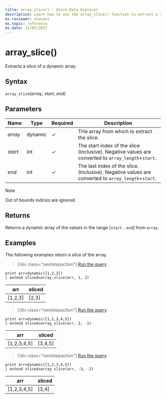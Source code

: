 ```yaml
---
title: array_slice() - Azure Data Explorer
description: Learn how to use the array_slice() function to extract a slice of a dynamic array.
ms.reviewer: alexans
ms.topic: reference
ms.date: 11/03/2022
---
```

# array_slice()

Extracts a slice of a dynamic array.

## Syntax

`array_slice`(*array*, *start*, *end*)

## Parameters

| Name | Type | Required | Description |
|--|--|--|--|
| *array* | dynamic | &check; | THe array from which to extract the slice.|
| *start*| int | &check; | The start index of the slice (inclusive). Negative values are converted to `array_length`+`start`.|
| *end*| int | &check; | The last index of the slice. (inclusive). Negative values are converted to `array_length`+`start`.|

> [!NOTE]
> Out of bounds indices are ignored.

## Returns

Returns a dynamic array of the values in the range [`start..end`] from `array`.

## Examples

The following examples return a slice of the array.

> [!div class="nextstepaction"]
> <a href="https://dataexplorer.azure.com/clusters/help/databases/Samples?query=H4sIAAAAAAAAAysoyswrUUgsKrJNqcxLzM1M1og21DHSMY7VVOCqUUitKEnNS1EozslMTk2xBapKrIwHczSAbB0FQx0FI00AeoUyQ0IAAAA=" target="_blank">Run the query</a>

```kusto
print arr=dynamic([1,2,3]) 
| extend sliced=array_slice(arr, 1, 2)
```

|arr|sliced|
|---|---|
|[1,2,3]|[2,3]|

> [!div class="nextstepaction"]
> <a href="https://dataexplorer.azure.com/clusters/help/databases/Samples?query=H4sIAAAAAAAAAysoyswrUUgsKrJNqcxLzM1M1og21DHSMdYx0TGN1VTgqlFIrShJzUtRKM7JTE5NsQWqTKyMB3M0gGwdBSMdBV1DTQAv2T4vRwAAAA==" target="_blank">Run the query</a>

```kusto
print arr=dynamic([1,2,3,4,5]) 
| extend sliced=array_slice(arr, 2, -1)
```

|arr|sliced|
|---|---|
|[1,2,3,4,5]|[3,4,5]|

> [!div class="nextstepaction"]
> <a href="https://dataexplorer.azure.com/clusters/help/databases/Samples?query=H4sIAAAAAAAAAysoyswrUUgsKrJNqcxLzM1M1og21DHSMdYx0TGN1VTgqlFIrShJzUtRKM7JTE5NsQWqTKyMB3M0gGwdBV1jIDbSBABajMjTSAAAAA==" target="_blank">Run the query</a>

```kusto
print arr=dynamic([1,2,3,4,5]) 
| extend sliced=array_slice(arr, -3, -2)
```

|arr|sliced|
|---|---|
|[1,2,3,4,5]|[3,4]|

